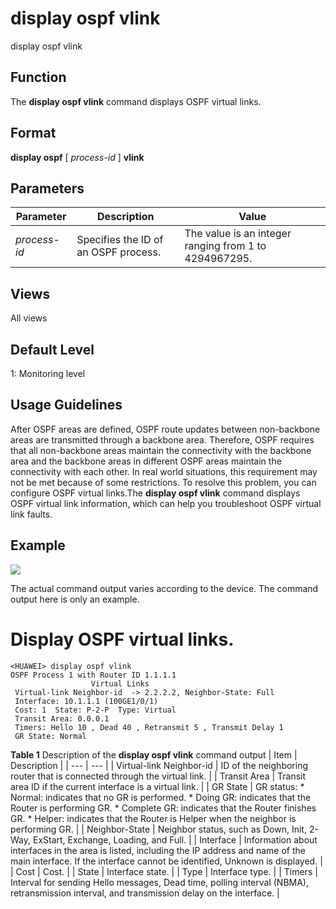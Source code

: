 display ospf vlink
==================

display ospf vlink

Function
--------



The **display ospf vlink** command displays OSPF virtual links.




Format
------

**display ospf** [ *process-id* ] **vlink**


Parameters
----------

| Parameter | Description | Value |
| --- | --- | --- |
| *process-id* | Specifies the ID of an OSPF process. | The value is an integer ranging from 1 to 4294967295. |



Views
-----

All views


Default Level
-------------

1: Monitoring level


Usage Guidelines
----------------

After OSPF areas are defined, OSPF route updates between non-backbone areas are transmitted through a backbone area. Therefore, OSPF requires that all non-backbone areas maintain the connectivity with the backbone area and the backbone areas in different OSPF areas maintain the connectivity with each other. In real world situations, this requirement may not be met because of some restrictions. To resolve this problem, you can configure OSPF virtual links.The **display ospf vlink** command displays OSPF virtual link information, which can help you troubleshoot OSPF virtual link faults.


Example
-------

![](../public_sys-resources/note_3.0-en-us.png) 

The actual command output varies according to the device. The command output here is only an example.


# Display OSPF virtual links.
```
<HUAWEI> display ospf vlink
OSPF Process 1 with Router ID 1.1.1.1
                  Virtual Links
 Virtual-link Neighbor-id  -> 2.2.2.2, Neighbor-State: Full
 Interface: 10.1.1.1 (100GE1/0/1)
 Cost: 1  State: P-2-P  Type: Virtual
 Transit Area: 0.0.0.1
 Timers: Hello 10 , Dead 40 , Retransmit 5 , Transmit Delay 1
 GR State: Normal

```

**Table 1** Description of the **display ospf vlink** command output
| Item | Description |
| --- | --- |
| Virtual-link Neighbor-id | ID of the neighboring router that is connected through the virtual link. |
| Transit Area | Transit area ID if the current interface is a virtual link. |
| GR State | GR status:   * Normal: indicates that no GR is performed. * Doing GR: indicates that the Router is performing GR. * Complete GR: indicates that the Router finishes GR. * Helper: indicates that the Router is Helper when the neighbor is performing GR. |
| Neighbor-State | Neighbor status, such as Down, Init, 2-Way, ExStart, Exchange, Loading, and Full. |
| Interface | Information about interfaces in the area is listed, including the IP address and name of the main interface. If the interface cannot be identified, Unknown is displayed. |
| Cost | Cost. |
| State | Interface state. |
| Type | Interface type. |
| Timers | Interval for sending Hello messages, Dead time, polling interval (NBMA), retransmission interval, and transmission delay on the interface. |